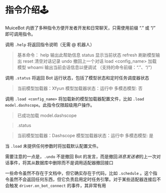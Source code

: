 # 指令介绍🕹️

MuiceBot 内嵌了多种指令方便开发者开发和日常聊天，只需使用前缀 “.” 或 “/” 即可调用指令。

调用 `.help` 将返回指令说明（无需 @ 机器人）

> 基本命令：
> help 输出此帮助信息
> status 显示当前状态
> refresh 刷新模型输出
> reset 清空对话记录
> undo 撤回上一个对话
> load <config_name> 加载模型
> whoami 输出当前会话信息以便调试
> （支持的命令前缀：“.”、“/”）

调用 `.status` 将返回 Bot 运行状态，包括了模型状态和定时任务调度器状态

> 当前模型加载器：Xfyun
> 模型加载器状态：运行中
> 多模态模型: 否

调用 `.load <config_name>` 将加载新的模型加载器配置文件，比如 `.load model.dashscope`。此指令仅限超级用户操作。

> 已成功加载 model.dashscope

> .status

> 当前模型加载器：Dashscope
> 模型加载器状态：运行中
> 多模态模型: 是

当 `.load` 未提供任何参数时将加载默认配置文件。

需要注意的一点是，`.undo` 不是撤回 Bot 的发言，而是撤回*消息发送者*的上一次对话事件，将其从数据库中删除而不是调用适配器撤回接口

一些命令虽然不存在于文档中，但它确实存在于代码，比如 `.schedule` 。这个指令虽然不会返回任何东西，但它负责启用定时任务引擎。对于某些适配器连接后不会触发 `driver.on_bot_connect` 的事件，其非常有用